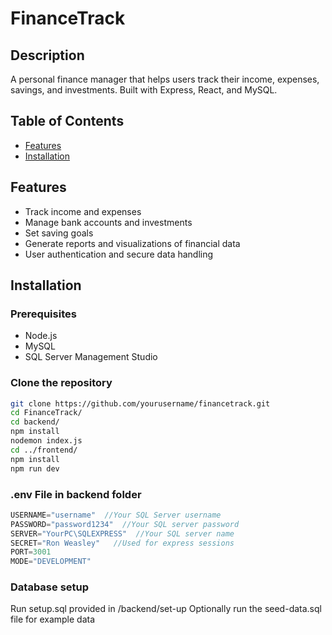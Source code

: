 # FinanceTrack

## Description
A personal finance manager that helps users track their income, expenses, savings, and investments. Built with Express, React, and MySQL.

## Table of Contents
- [Features](#features)
- [Installation](#installation)

## Features
- Track income and expenses
- Manage bank accounts and investments
- Set saving goals
- Generate reports and visualizations of financial data
- User authentication and secure data handling

## Installation
### Prerequisites
- Node.js
- MySQL
- SQL Server Management Studio

### Clone the repository
```bash
git clone https://github.com/yourusername/financetrack.git
cd FinanceTrack/
cd backend/
npm install
nodemon index.js
cd ../frontend/
npm install
npm run dev
```

### .env File in backend folder
```javascript
USERNAME="username"  //Your SQL Server username
PASSWORD="password1234"  //Your SQL server password
SERVER="YourPC\SQLEXPRESS"  //Your SQL server name
SECRET="Ron Weasley"   //Used for express sessions
PORT=3001
MODE="DEVELOPMENT"
```

### Database setup
Run setup.sql provided in /backend/set-up
Optionally run the seed-data.sql file for example data

